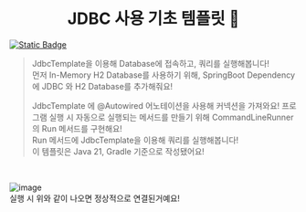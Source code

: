 <h1 align="center">JDBC 사용 기초 템플릿 👋</h1>

<p>
  <a href="/" target="_blank">
    <img alt="Static Badge" src="https://img.shields.io/badge/License-ASLv2-yellow" />
  </a>
</p>


> JdbcTemplate을 이용해 Database에 접속하고, 쿼리를 실행해봅니다! <br>
> 먼저 In-Memory H2 Database를 사용하기 위해, SpringBoot Dependency에 JDBC 와 H2 Database를 추가해줘요!
> 
> JdbcTemplate 에 @Autowired 어노테이션을 사용해 커넥션을 가져와요!
> 프로그램 실행 시 자동으로 실행되는 메서드를 만들기 위해 CommandLineRunner의 Run 메서드를 구현해요! <br>
> Run 메서드에 JdbcTemplate을 이용해 쿼리를 실행해봅니다! <br>
> 이 템플릿은 Java 21, Gradle 기준으로 작성됐어요!
> 

<br>


![image](https://github.com/binary-river/usejdbc/assets/66468384/114375ee-bddb-41ac-814f-e9c5f9f5df88)
<br>
실행 시 위와 같이 나오면 정상적으로 연결된거예요!
